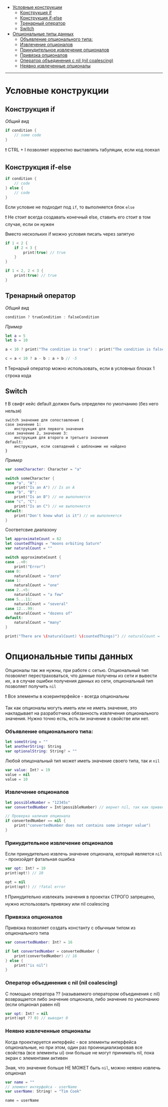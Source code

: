 <!-- Урок 3. Условные инструкции. Опциональные типы данных -->

- [Условные конструкции](#условные-конструкции)
  - [Конструкция if](#конструкция-if)
  - [Конструкция if-else](#конструкция-if-else)
  - [Тренарный оператор](#тренарный-оператор)
  - [Switch](#switch)
- [Опциональные типы данных](#опциональные-типы-данных)
    - [Объявление опционального типа:](#объявление-опционального-типа)
    - [Извлечение опционалов](#извлечение-опционалов)
    - [Принудительное извлечение опционалов](#принудительное-извлечение-опционалов)
    - [Привязка опционалов](#привязка-опционалов)
    - [Оператор объединения с nil (nil coalescing)](#оператор-объединения-с-nil-nil-coalescing)
    - [Неявно извлеченные опционалы](#неявно-извлеченные-опционалы)
---
# Условные конструкции

## Конструкция if 
*Общий вид*
```swift
if condition {
    // some code
}
```

❗️ CTRL + I позволяет корректно выставлять табуляции, если код поехал

## Конструкция if-else
```swift
if condition {
    // code
} else {
    // code
}
```
Если условие не подходит под `if`, то выполняется блок `else`

❗️ Не стоит всегда создавать конечный else, ставить его стоит в том случае, если он нужен

Вместо нескольких if можно условия писать через запятую
```swift
if 1 < 2 {
    if 2 < 3 {
        print(true) // true
    }
}

if 1 < 2, 2 < 3 {
    print(true) // true
}
```

## Тренарный оператор 
*Общий вид*
```swift
condition ? trueCondition : falseCondition
```

*Пример* 
```swift
let a = 5
let b = 10

a < 10 ? print("The condition is true") : print("The condition is false") // "The condition is true"

c = a < 10 ? a - b : a + b // -5
```
❗️ Тернарый оператор можно использовать, если в условных блоках 1 строка кода

## Switch

❗️ В свифт кейс default должен быть определен по умолчанию (без него нельзя)

```
switch значение для сопоставления {
case значение 1:
    инструкция для первого значения
case значение 2, значение 3:
    инструкция для второго и третьего значения
default:
    инструкция, если совпадений с шаблонами не найдено
}
```

*Пример*
```swift
var someCharacter: Character = "a"

switch someCharacter {
case "a", "A":
    print("Is an A") // Is an A
case "b", "B":
    print("Is an B") // не выполняется
case "c", "C":
    print("Is an C") // не выполняется
default:
    print("Don't know what is it") // не выполняется
}
```

Соответсвие диапазону
```swift
let approximateCount = 62
let countedThings = "moons orbiting Saturn"
var naturalCount = ""

switch approximateCount {
case ..<0:
    print("Error")
case 0:
    naturalCount = "zero"
case 1:
    naturalCount = "one"
case 2..<5:
    naturalCount = "a few"
case 5...11:
    naturalCount = "several"
case 12...99:
    naturalCount = "dozens of"
default:
    naturalCount = "many"
}

print("There are \(naturalCount) \(countedThings)") // naturalCount =  dozens of
```

# Опциональные типы данных

Опционалы так же нужны, при работе с сетью. Опциональный тип позвоялет перестраховаться, что данные получены из сети и вывести их, а в случае ошибки получения данных из сети, опциональный тип позволяет получить `nil`

❗️ Все элементы в юзеринтерфейсе - всегда опциональны

Так как опционалы могуть иметь или не иметь значение, это накладывает на разработчика обязанность извлечения опционального значения. Нужно точно есть, есть ли значение в свойстве или нет.

### Объявление опционального типа:
```swift
let someString = ""
let anotherString: String
var optionalString: String? = ""
```

Любой опицональный тип может иметь значение своего типа, так и `nil`

```swift
var value: Int? = 19
value = nil
value = 10
```

### Извлечение опционалов
```swift
let possibleNumber = "12345s"
var convertedNumber = Int(possibleNumber) // вернет nil, так как привести к Int строку не удалось

// Проверка наличия опционала
if convertedNumber == nil {
    print("convertedNumber does not contains some integer value")
}
```

### Принудительное извлечение опционалов
Если принудительно извлечь значение опционала, который является `nil` - произойдет фатальная ошибка
```swift
var opt: Int? = 10
print(opt!) // 10

opt = nil
print(opt!) // !fatal error
```
❗️ Принудительно извлекать значения в проектах СТРОГО запрещено, нужно использовать привязку или nil coalescing

### Привязка опционалов
Привязка позволяет создать константу с обычным типом из опционального типа
```swift
var convertedNumber: Int? = 16

if let convertedNumber = convertedNumber {
    print(convertedNumber) // 16
} else {
    print("is nil")
}
```

### Оператор объединения с nil (nil coalescing)
С помощью оператора ?? (называемого оператором объединения с nil) возвращается либо значение опционала, либо значение по умолчанию (если опционал равен nil)

```swift
var opt: Int? = nil
print(opt ?? 0) // выводит 0
```

### Неявно извлеченные опционалы
Когда проектируется интерфейс - все элементы интерфейса опциональные, но при этом, один раз проинициализировав все свойства (все элементы ui) они больше не могут принимать nil, пока экран с элементами активен

Зная, что значение больше НЕ МОЖЕТ быть `nil`, можно неявно извлечь опционал 

```swift
var name = ""
// элемент интерфейса - userName
var userName: String! = "Tim Cook"

name = userName
```
